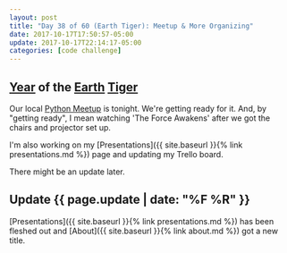 ```yaml
---
layout: post
title: "Day 38 of 60 (Earth Tiger): Meetup & More Organizing"
date: 2017-10-17T17:50:57-05:00
update: 2017-10-17T22:14:17-05:00
categories: [code challenge]
---
```

## [Year](https://en.wikipedia.org/wiki/Chinese_zodiac#Years) of the [Earth](https://en.wikipedia.org/wiki/Earth_(Wu_Xing)) [Tiger](https://en.wikipedia.org/wiki/Tiger_(zodiac))

Our local [Python Meetup](https://www.meetup.com/preview/python-14/events/242603685) is tonight. We're getting ready for it. And, by "getting ready", I mean watching 'The Force Awakens' after we got the chairs and projector set up.

I'm also working on my [Presentations]({{ site.baseurl }}{% link presentations.md %}) page and updating my Trello board.

There might be an update later.

## Update {{ page.update | date: "%F %R" }}
[Presentations]({{ site.baseurl }}{% link presentations.md %}) has been fleshed out and [About]({{ site.baseurl }}{% link about.md %}) got a new title.